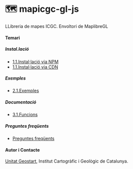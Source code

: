 #  🗺  mapicgc-gl-js

LLibreria de mapes ICGC. Envoltori de MaplibreGL

#### Temari

##### Instal.lació

  * [1.1.Instal·lació via NPM](1.1.Inst_npm.md)
  * [1.1.Instal·lació via CDN](1.2.Inst_cdn.md)
 
##### Exemples
  * [2.1.Exemples](2.1.Exemples.md)
##### Documentació
  * [3.1.Funcions](3.1.Funcions_doc.md)

##### Preguntes freqüents

* [Preguntes freqüents](faq.md)


#### Autor i Contacte
[Unitat Geostart](mailto:geostart@icgc.cat), Institut Cartogràfic i Geològic de Catalunya.



